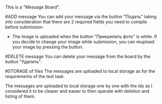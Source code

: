 This is a "Message Board".

#ADD message
You can add your message via the button "Подать" taking into consideration that there are 2 required fields you need to compile before submission.
  * The image is uploaded when the button "Прикрепить фото" is white. 
    If you decide to change your image while submission, you can reupload your image by pressing the button.

#DELETE message
You can delete your message from the board by the button "Удалить".

#STORAGE of files
The messages are uploaded to local storage as for the requirements of the test task.

The messages are uploaded to local storage one by one with the ids as I considered it to be clearer and easier to then operate with deletion and listing of them.